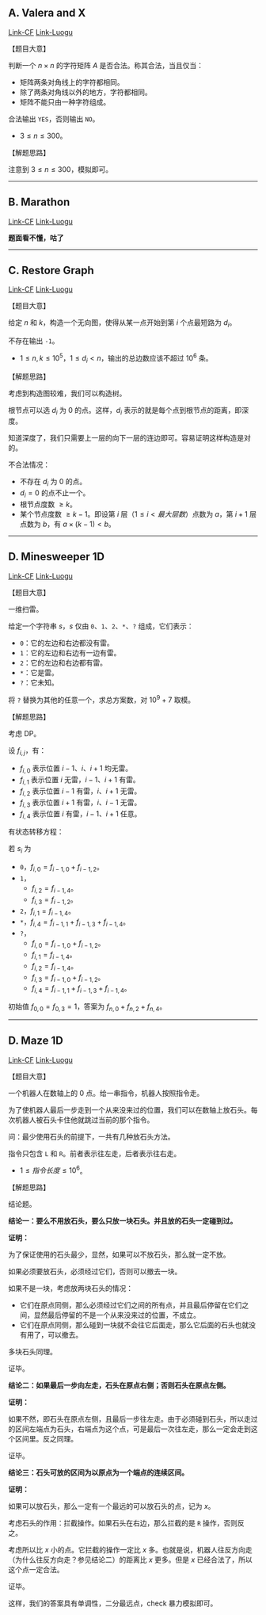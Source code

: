 
## A. Valera and X

[Link-CF](https://codeforces.com/contest/404/problem/A)
[Link-Luogu](https://www.luogu.com.cn/problem/CF404A)

【题目大意】

判断一个 $n \times n$ 的字符矩阵 $A$ 是否合法。称其合法，当且仅当：

- 矩阵两条对角线上的字符都相同。
- 除了两条对角线以外的地方，字符都相同。
- 矩阵不能只由一种字符组成。

合法输出 `YES`，否则输出 `NO`。

- $3 \leq n \leq 300$。

【解题思路】

注意到 $3 \leq n \leq 300$，模拟即可。

----


## B. Marathon

[Link-CF](https://codeforces.com/contest/404/problem/B)
[Link-Luogu](https://www.luogu.com.cn/problem/CF404B)

**题面看不懂，咕了**

----

## C. Restore Graph

[Link-CF](https://codeforces.com/contest/404/problem/C)
[Link-Luogu](https://www.luogu.com.cn/problem/CF404C)


【题目大意】

给定 $n$ 和 $k$，构造一个无向图，使得从某一点开始到第 $i$ 个点最短路为 $d_i$。

不存在输出 `-1`。

- $1 \leq n, k \leq 10 ^ 5$，$1 \leq d_i < n$，输出的总边数应该不超过 $10 ^ 6$ 条。

【解题思路】

考虑到构造图较难，我们可以构造树。

根节点可以选 $d_i$ 为 $0$ 的点。这样，$d_i$ 表示的就是每个点到根节点的距离，即深度。

知道深度了，我们只需要上一层的向下一层的连边即可。容易证明这样构造是对的。

不合法情况：

- 不存在 $d_i$ 为 $0$ 的点。
- $d_i = 0$ 的点不止一个。
- 根节点度数 $\ge k$。
- 某个节点度数 $\ge k - 1$。即设第 $i$ 层（$1 \leq i < 最大层数$）点数为 $a$，第 $i + 1$ 层点数为 $b$，有 $a \times (k - 1) < b$。

----

## D. Minesweeper 1D

[Link-CF](https://codeforces.com/contest/404/problem/D)
[Link-Luogu](https://www.luogu.com.cn/problem/CF404D)

【题目大意】

一维扫雷。

给定一个字符串 $s$，$s$ 仅由 `0`、`1`、`2`、`*`、`?` 组成，它们表示：

- `0`：它的左边和右边都没有雷。
- `1`：它的左边和右边有一边有雷。
- `2`：它的左边和右边都有雷。
- `*`：它是雷。
- `?`：它未知。

将 `?` 替换为其他的任意一个，求总方案数，对 $10 ^ 9 + 7$ 取模。

【解题思路】

考虑 DP。

设 $f_{i, j}$，有：

- $f_{i, 0}$ 表示位置 $i - 1$、$i$、$i + 1$ 均无雷。
- $f_{i, 1}$ 表示位置 $i$ 无雷，$i - 1$、$i + 1$ 有雷。
- $f_{i, 2}$ 表示位置 $i - 1$ 有雷，$i$、$i + 1$ 无雷。
- $f_{i, 3}$ 表示位置 $i + 1$ 有雷，$i$、$i - 1$ 无雷。
- $f_{i, 4}$ 表示位置 $i$ 有雷，$i - 1$、$i + 1$ 任意。

有状态转移方程：

若 $s_i$ 为

- `0`，$f_{i, 0} = f_{i - 1, 0} + f_{i - 1, 2}$。
- `1`，
    - $f_{i, 2} = f_{i - 1, 4}$。
    - $f_{i, 3} = f_{i - 1, 2}$。
- `2`，$f_{i, 1} = f_{i - 1, 4}$。
- `*`，$f_{i, 4} = f_{i - 1, 1} + f_{i - 1, 3} + f_{i - 1, 4}$。
- `?`，
    - $f_{i, 0} = f_{i - 1, 0} + f_{i - 1, 2}$。
    - $f_{i, 1} = f_{i - 1, 4}$。
    - $f_{i, 2} = f_{i - 1, 4}$。
    - $f_{i, 3} = f_{i - 1, 0} + f_{i - 1, 2}$。
    - $f_{i, 4} = f_{i - 1, 1} + f_{i - 1, 3} + f_{i - 1, 4}$。

初始值 $f_{0, 0} = f_{0, 3} = 1$，答案为 $f_{n, 0} + f_{n, 2} + f_{n, 4}$。

----

## D. Maze 1D

[Link-CF](https://codeforces.com/contest/404/problem/E)
[Link-Luogu](https://www.luogu.com.cn/problem/CF404E)


【题目大意】

一个机器人在数轴上的 $0$ 点。给一串指令，机器人按照指令走。

为了使机器人最后一步走到一个从来没来过的位置，我们可以在数轴上放石头。每次机器人被石头卡住他就跳过当前的那个指令。

问：最少使用石头的前提下，一共有几种放石头方法。

指令只包含 `L` 和 `R`。前者表示往左走，后者表示往右走。

- $1 \leq 指令长度 \leq 10 ^ 6$。

【解题思路】

结论题。

**结论一：要么不用放石头，要么只放一块石头。并且放的石头一定碰到过。**

**证明：**

为了保证使用的石头最少，显然，如果可以不放石头，那么就一定不放。

如果必须要放石头，必须经过它们，否则可以撤去一块。

如果不是一块，考虑放两块石头的情况：

- 它们在原点同侧，那么必须经过它们之间的所有点，并且最后停留在它们之间，显然最后停留的不是一个从来没来过的位置，不成立。
- 它们在原点同侧，那么碰到一块就不会往它后面走，那么它后面的石头也就没有用了，可以撤去。

多块石头同理。

证毕。

**结论二：如果最后一步向左走，石头在原点右侧；否则石头在原点左侧。**

**证明：**

如果不然，即石头在原点左侧，且最后一步往左走。由于必须碰到石头，所以走过的区间左端点为石头，右端点为这个点，可是最后一次往左走，那么一定会走到这个区间里。反之同理。

证毕。

**结论三：石头可放的区间为以原点为一个端点的连续区间。**


**证明：**

如果可以放石头，那么一定有一个最远的可以放石头的点，记为 $x$。

考虑石头的作用：拦截操作。如果石头在右边，那么拦截的是 `R` 操作，否则反之。

考虑所以比 $x$ 小的点。它拦截的操作一定比 $x$ 多。也就是说，机器人往反方向走（为什么往反方向走？参见结论二）的距离比 $x$ 更多。但是 $x$ 已经合法了，所以这个点一定合法。

证毕。

这样，我们的答案具有单调性，二分最远点，check 暴力模拟即可。
